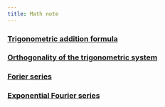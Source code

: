 ```yaml
---
title: Math note
---
```


### [Trigonometric addition formula](https://enginebeast.github.io/trigo_add/)

### [Orthogonality of the trigonometric system](https://enginebeast.github.io/math2)

### [Forier series](https://enginebeast.github.io/fourier_series/)

### [Exponential Fourier series](https://enginebeast.github.io/exponential_fourier/)
